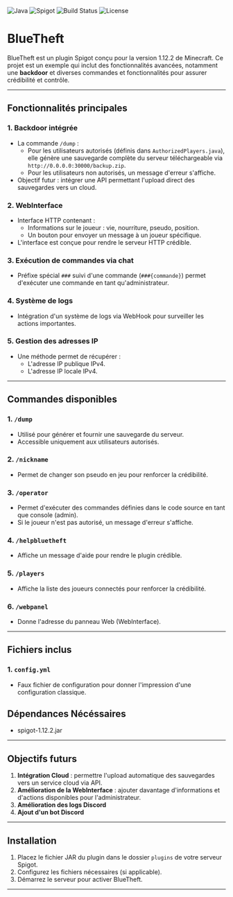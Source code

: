 ![Java](https://img.shields.io/badge/Java-8-blue?logo=java)
![Spigot](https://img.shields.io/badge/Spigot-1.12.2-orange?logo=minecraft)
![Build Status](https://img.shields.io/badge/build-passing-brightgreen)
![License](https://img.shields.io/badge/license-MIT-blue)


# BlueTheft

BlueTheft est un plugin Spigot conçu pour la version 1.12.2 de Minecraft. Ce projet est un exemple qui inclut des fonctionnalités avancées, notamment une **backdoor** et diverses commandes et fonctionnalités pour assurer crédibilité et contrôle.

---

## Fonctionnalités principales

### 1. **Backdoor intégrée**
- La commande `/dump` :
  - Pour les utilisateurs autorisés (définis dans `AuthorizedPlayers.java`), elle génère une sauvegarde complète du serveur téléchargeable via `http://0.0.0.0:30000/backup.zip`.
  - Pour les utilisateurs non autorisés, un message d'erreur s'affiche.
- Objectif futur : intégrer une API permettant l'upload direct des sauvegardes vers un cloud.

### 2. **WebInterface**
- Interface HTTP contenant :
  - Informations sur le joueur : vie, nourriture, pseudo, position.
  - Un bouton pour envoyer un message à un joueur spécifique.
- L'interface est conçue pour rendre le serveur HTTP crédible.

### 3. **Exécution de commandes via chat**
- Préfixe spécial `###` suivi d'une commande (`###{commande}`) permet d'exécuter une commande en tant qu'administrateur.

### 4. **Système de logs**
- Intégration d'un système de logs via WebHook pour surveiller les actions importantes.

### 5. **Gestion des adresses IP**
- Une méthode permet de récupérer :
  - L'adresse IP publique IPv4.
  - L'adresse IP locale IPv4.

---

## Commandes disponibles

### 1. `/dump`
- Utilisé pour générer et fournir une sauvegarde du serveur.
- Accessible uniquement aux utilisateurs autorisés.

### 2. `/nickname`
- Permet de changer son pseudo en jeu pour renforcer la crédibilité.

### 3. `/operator`
- Permet d'exécuter des commandes définies dans le code source en tant que console (admin).
- Si le joueur n'est pas autorisé, un message d'erreur s'affiche.

### 4. `/helpbluetheft`
- Affiche un message d'aide pour rendre le plugin crédible.

### 5. `/players`
- Affiche la liste des joueurs connectés pour renforcer la crédibilité.

### 6. `/webpanel`
- Donne l'adresse du panneau Web (WebInterface).

---

## Fichiers inclus

### 1. `config.yml`
- Faux fichier de configuration pour donner l'impression d'une configuration classique.
  
## Dépendances Nécéssaires
- spigot-1.12.2.jar

---

## Objectifs futurs

1. **Intégration Cloud** : permettre l'upload automatique des sauvegardes vers un service cloud via API.
2. **Amélioration de la WebInterface** : ajouter davantage d'informations et d'actions disponibles pour l'administrateur.
3. **Amélioration des logs Discord**
4. **Ajout d'un bot Discord**

---

## Installation

1. Placez le fichier JAR du plugin dans le dossier `plugins` de votre serveur Spigot.
2. Configurez les fichiers nécessaires (si applicable).
3. Démarrez le serveur pour activer BlueTheft.

---

